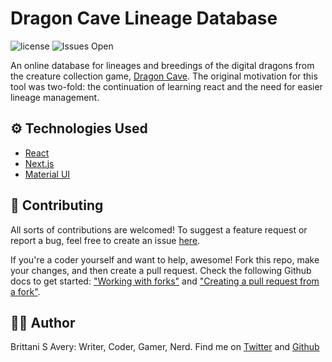 # Dragon Cave Lineage Database

![license](https://img.shields.io/github/license/brittaniSavery/dc-lineage-db)
![Issues Open](https://img.shields.io/github/issues/brittaniSavery/dc-lineage-db)

An online database for lineages and breedings of the digital dragons from the creature collection game, [Dragon Cave](https://dragcave.net/). The original motivation for this tool was two-fold: the continuation of learning react and the need for easier lineage management.

## ⚙ Technologies Used

- [React](https://reactjs.org/)
- [Next.js](https://nextjs.org/)
- [Material UI](https://material-ui.com/)

## 🤝 Contributing

All sorts of contributions are welcomed! To suggest a feature request or report a bug, feel free to create an issue [here](https://github.com/brittaniSavery/dc-lineage-db/issues).

If you're a coder yourself and want to help, awesome! Fork this repo, make your changes, and then create a pull request. Check the following Github docs to get started: ["Working with forks"](https://help.github.com/en/github/collaborating-with-issues-and-pull-requests/working-with-forks) and ["Creating a pull request from a fork"](https://help.github.com/en/github/collaborating-with-issues-and-pull-requests/creating-a-pull-request-from-a-fork).

## 👋🏾 Author

Brittani S Avery: Writer, Coder, Gamer, Nerd. Find me on [Twitter](https://twitter.com/brittanisavery) and [Github](https://github.com/brittaniSavery)
